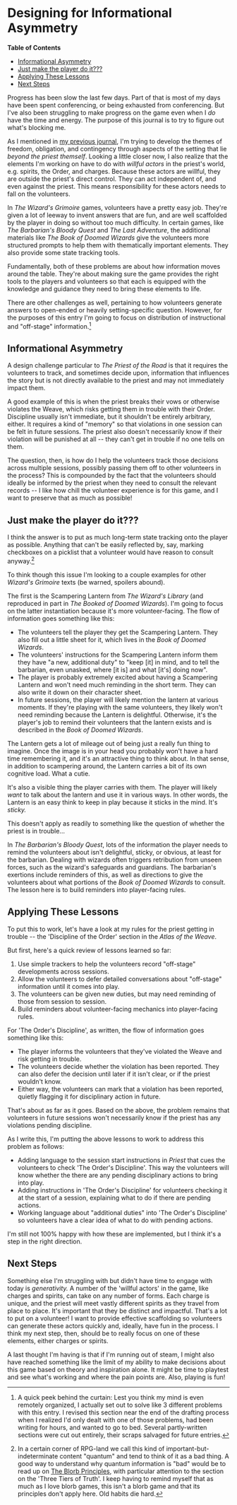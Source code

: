 # Designing for Informational Asymmetry

**Table of Contents**

- [Informational Asymmetry](#Informational%20Asymmetry)
- [Just make the player do it???](#Just%20make%20the%20player%20do%20it???)
- [Applying These Lessons](#Applying%20These%20Lessons)
- [Next Steps](#Next%20Steps)

Progress has been slow the last few days. Part of that is most of my days have been spent conferencing, or being exhausted from conferencing. But I've also been struggling to make progress on the game even when I *do* have the time and energy. The purpose of this journal is to try to figure out what's blocking me.

As I mentioned in [my previous journal](2024-06-19.md), I'm trying to develop the themes of freedom, obligation, and contingency through aspects of the setting that lie *beyond the priest themself*. Looking a little closer now, I also realize that the elements I'm working on have to do with *willful actors* in the priest's world, e.g. spirits, the Order, and charges. Because these actors are willful, they are outside the priest's direct control. They can act independent of, and even against the priest. This means responsibility for these actors needs to fall on the volunteers.

In *The Wizard's Grimoire* games, volunteers have a pretty easy job. They're given a lot of leeway to invent answers that are fun, and are well scaffolded by the player in doing so without too much difficulty. In certain games, like *The Barbarian's Bloody Quest* and *The Last Adventure*, the additional materials like *The Book of Doomed Wizards* give the volunteers more structured prompts to help them with thematically important elements. They also provide some state tracking tools.

Fundamentally, both of these problems are about how information moves around the table. They're about making sure the game provides the right tools to the players and volunteers so that each is equipped with the knowledge and guidance they need to bring these elements to life.

There are other challenges as well, pertaining to how volunteers generate answers to open-ended or heavily setting-specific question. However, for the purposes of this entry I'm going to focus on distribution of instructional and "off-stage" information.[^1]

## Informational Asymmetry
A design challenge particular to *The Priest of the Road* is that it requires the volunteers to track, and sometimes decide upon, information that influences the story but is not directly available to the priest and may not immediately impact them.

A good example of this is when the priest breaks their vows or otherwise violates the Weave, which risks getting them in trouble with their Order. Discipline usually isn't immediate, but it shouldn't be entirely arbitrary, either. It requires a kind of "memory" so that violations in one session can be felt in future sessions. The priest also doesn't necessarily know if their violation will be punished at all -- they can't get in trouble if no one tells on them.

The question, then, is how do I help the volunteers track those decisions across multiple sessions, possibly passing them off to other volunteers in the process? This is compounded by the fact that the volunteers should ideally be informed by the priest when they need to consult the relevant records -- I like how chill the volunteer experience is for this game, and I want to preserve that as much as possible!

## Just make the player do it???
I think the answer is to put as much long-term state tracking onto the player as possible. Anything that can't be easily reflected by, say, marking checkboxes on a picklist that a volunteer would have reason to consult anyway.[^2]

To think though this issue I'm looking to a couple examples for other *Wizard's Grimoire* texts (be warned, spoilers abound).

The first is the Scampering Lantern from *The Wizard's Library* (and reproduced in part in *The Booked of Doomed Wizards*). I'm going to focus on the latter instantiation because it's more volunteer-facing. The flow of information goes something like this:

- The volunteers tell the player they get the Scampering Lantern. They also fill out a little sheet for it, which lives in the *Book of Doomed Wizards*.
- The volunteers' instructions for the Scampering Lantern inform them they have "a new, additional duty" to "keep \[it] in mind, and to tell the barbarian, even unasked, where \[it is] and what \[it's] doing now".
- The player is probably extremely excited about having a Scampering Lantern and won't need much reminding in the short term. They can also write it down on their character sheet.
- In future sessions, the player will likely mention the lantern at various moments. If they're playing with the same volunteers, they likely won't need reminding because the Lantern is delightful. Otherwise, it's the player's job to remind their volunteers that the lantern exists and is described in the *Book of Doomed Wizards*.

The Lantern gets a lot of mileage out of being just a really fun thing to imagine. Once the image is in your head you probably won't have a hard time remembering it, and it's an attractive thing to think about. In that sense, in addition to scampering around, the Lantern carries a bit of its own cognitive load. What a cutie.

It's also a visible thing the player carries with them. The player will likely *want* to talk about the lantern and use it in various ways. In other words, the Lantern is an easy think to keep in play because it sticks in the mind. It's *sticky.*

This doesn't apply as readily to something like the question of whether the priest is in trouble...

In *The Barbarian's Bloody Quest*, lots of the information the player needs to remind the volunteers about isn't delightful, sticky, or obvious, at least for the barbarian. Dealing with wizards often triggers retribution from unseen forces, such as the wizard's safeguards and guardians. The barbarian's exertions include reminders of this, as well as directions to give the volunteers about what portions of the *Book of Doomed Wizards* to consult. The lesson here is to build reminders into player-facing rules.

## Applying These Lessons
To put this to work, let's have a look at my rules for the priest getting in trouble -- the 'Discipline of the Order' section in the *Atlas of the Weave*.

But first, here's a quick review of lessons learned so far:
1. Use simple trackers to help the volunteers record "off-stage" developments across sessions.
2. Allow the volunteers to defer detailed conversations about "off-stage" information until it comes into play.
3. The volunteers can be given new duties, but may need reminding of those from session to session.
4. Build reminders about volunteer-facing mechanics into player-facing rules.

For 'The Order's Discipline', as written, the flow of information goes something like this:

- The player informs the volunteers that they've violated the Weave and risk getting in trouble.
- The volunteers decide whether the violation has been reported. They can also defer the decision until later if it isn't clear, or if the priest wouldn't know.
- Either way, the volunteers can mark that a violation has been reported, quietly flagging it for disciplinary action in future.

That's about as far as it goes. Based on the above, the problem remains that volunteers in future sessions won't necessarily know if the priest has any violations pending discipline.

As I write this, I'm putting the above lessons to work to address this problem as follows:

- Adding language to the session start instructions in *Priest* that cues the volunteers to check 'The Order's Discipline'. This way the volunteers will know whether the there are any pending disciplinary actions to bring into play.
- Adding instructions in 'The Order's Discipline' for volunteers checking it at the start of a session, explaining what to do if there are pending actions.
- Working language about "additional duties" into 'The Order's Discipline' so volunteers have a clear idea of what to do with pending actions.

I'm still not 100% happy with how these are implemented, but I think it's a step in the right direction.

## Next Steps
Something else I'm struggling with but didn't have time to engage with today is *generativity.* A number of the 'willful actors' in the game, like charges and spirits, can take on any number of forms. Each charge is unique, and the priest will meet vastly different spirits as they travel from place to place. It's important that they be distinct and impactful. That's a lot to put on a volunteer! I want to provide effective scaffolding so volunteers can generate these actors quickly and, ideally, have fun in the process. I think my next step, then, should be to really focus on one of these elements, either charges or spirits.

A last thought I'm having is that if I'm running out of steam, I might also have reached something like the limit of my ability to make decisions about this game based on theory and inspiration alone. It might be time to playtest and see what's working and where the pain points are. Also, playing is fun!

[^1]: A quick peek behind the curtain: Lest you think my mind is even remotely organized, I actually set out to solve like 3 different problems with this entry. I revised this section near the end of the drafting process when I realized I'd only dealt with one of those problems, had been writing for hours, and wanted to go to bed. Several partly-written sections were cut out entirely, their scraps salvaged for future entries.

[^2]: In a certain corner of RPG-land we call this kind of important-but-indeterminate content "quantum" and tend to think of it as a bad thing. A good way to understand why quantum information is "bad" would be to read up on [The Blorb Principles](https://idiomdrottning.org/blorb-principles), with particular attention to the section on the 'Three Tiers of Truth'. I keep having to remind myself that as much as I love blorb games, this isn't a blorb game and that its principles don't apply here. Old habits die hard.